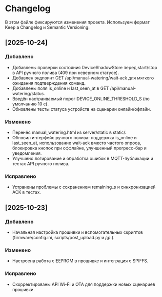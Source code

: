 # Changelog

В этом файле фиксируются изменения проекта. Используем формат Keep a Changelog и Semantic Versioning.

## [2025-10-24]

### Добавлено
- Добавлены проверки состояния DeviceShadowStore перед start/stop в API ручного полива (409 при неверном статусе).
- Добавлен эндпоинт GET /api/manual-watering/wait-ack для мягкого ожидания подтверждения команд.
- Добавлены поля is_online и last_seen_at в GET /api/manual-watering/status.
- Введён настраиваемый порог DEVICE_ONLINE_THRESHOLD_S (по умолчанию 10 с).
- Обновлены тесты статуса устройств на сценарии онлайн/офлайн.

### Изменено
- Перенёс manual_watering.html из server/static в static/.
- Обновил интерфейс ручного полива: поддержка is_online и last_seen_at, использование wait-ack вместо частого опроса,
  блокировка кнопок при оффлайне, улучшенный прогресс-бар и уведомления.
- Улучшено логирование и обработка ошибок в MQTT-публикации и тестах API ручного полива.

### Исправлено
- Устранены проблемы с сохранением remaining_s и синхронизацией ACK в тестах.

## [2025-10-23]

### Добавлено
- Начальная настройка прошивки и вспомогательных скриптов (firmware/config.ini, scripts/post_upload.py и др.).

### Изменено
- Настроена работа с EEPROM в прошивке и интеграция с SPIFFS.

### Исправлено
- Скорректированы API Wi-Fi и OTA для поддержки новых сценариев прошивки.
